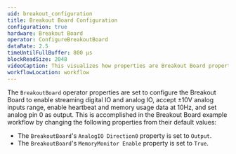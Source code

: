 ```yaml
---
uid: breakout_configuration
title: Breakout Board Configuration
configuration: true
hardware: Breakout Board
operator: ConfigureBreakoutBoard
dataRate: 2.5
timeUntilFullBuffer: 800 μs
blockReadSize: 2048
videoCaption: This visualizes how properties are Breakout Board properties are changed in Bonsai. Specifically, the <code>AnalogIO Direction0</code> property is set to "Output", and the <code>MemoryMonitor Enable</code> property is set to "True".
workflowLocation: workflow
---
```


The `BreakoutBoard` operator properties are set to configure the Breakout Board to enable streaming digital IO and analog IO, accept ±10V analog inputs range, enable heartbeat and memory usage data at 10Hz, and set analog pin 0 as output. This is accomplished in the Breakout Board example workflow by changing the following properties from their default values:
- The `BreakoutBoard`'s `AnalogIO Direction0` property is set to `Output`.
- The `BreakoutBoard`'s `MemoryMonitor Enable` property is set to `True`.
